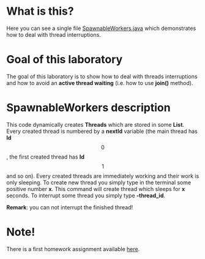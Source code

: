 # What is this?

Here you can see a single file [SpawnableWorkers.java](https://github.com/MrRuper/Concurrent_programming/blob/master/all_laboratories/laboratory_2/SpawnableWorkers.java) which demonstrates how to deal with thread interruptions.

# Goal of this laboratory

The goal of this laboratory is to show how to deal with threads interruptions and how to avoid an **active thread waiting** (i.e. how to use **join()** method).

# SpawnableWorkers description

This code dynamically creates **Threads** which are stored in some **List**. Every created thread is numbered by a **nextId** variable (the main thread has **Id** $$0$$, the first created thread has **Id** $$1$$ and so on). Every created threads are immediately working and their work is only sleeping. To create new thread you simply type in the terminal some positive number **x**. This command will create thread which sleeps for **x** seconds. To interrupt some thread you simply type **-thread_id**.

**Remark**: you can not interrupt the finished thread!

# Note! 

There is a first homework assignment available [here](https://github.com/MrRuper/Concurrent_programming/tree/master/smaller_homework_projects/assignment_1).